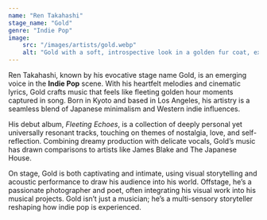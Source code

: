 ```yaml
---
name: "Ren Takahashi"
stage_name: "Gold"
genre: "Indie Pop"
image: 
    src: "/images/artists/gold.webp"
    alt: "Gold with a soft, introspective look in a golden fur coat, exuding artistic warmth"
---
```


Ren Takahashi, known by his evocative stage name Gold, is an emerging voice in the **Indie Pop** scene. With his heartfelt melodies and cinematic lyrics, Gold crafts music that feels like fleeting golden hour moments captured in song. Born in Kyoto and based in Los Angeles, his artistry is a seamless blend of Japanese minimalism and Western indie influences.

His debut album, *Fleeting Echoes*, is a collection of deeply personal yet universally resonant tracks, touching on themes of nostalgia, love, and self-reflection. Combining dreamy production with delicate vocals, Gold’s music has drawn comparisons to artists like James Blake and The Japanese House.

On stage, Gold is both captivating and intimate, using visual storytelling and acoustic performance to draw his audience into his world. Offstage, he’s a passionate photographer and poet, often integrating his visual work into his musical projects. Gold isn’t just a musician; he’s a multi-sensory storyteller reshaping how indie pop is experienced.
